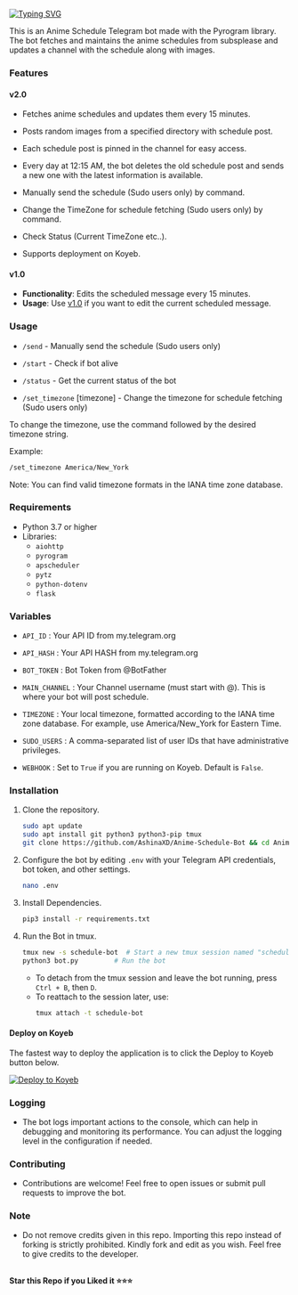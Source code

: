 [![Typing SVG](https://readme-typing-svg.herokuapp.com?font=Fira+Code&pause=1000&width=435&lines=Anime+Schedule+Bot)](https://git.io/typing-svg)

This is an Anime Schedule Telegram bot made with the Pyrogram library. The bot fetches and maintains the anime schedules from subsplease and updates a channel with the schedule along with images.

### Features
#### v2.0
- Fetches anime schedules and updates them every 15 minutes.
- Posts random images from a specified directory with schedule post.
- Each schedule post is pinned in the channel for easy access.
- Every day at 12:15 AM, the bot deletes the old schedule post and sends a new one with the latest information is available.


- Manually send the schedule (Sudo users only) by command.
- Change the TimeZone for schedule fetching (Sudo users only)  by command.
- Check Status (Current TimeZone etc..).
- Supports deployment on Koyeb.


#### v1.0
- **Functionality**: Edits the scheduled message every 15 minutes.
- **Usage**: Use [v1.0](https://github.com/AshinaXD/Anime-Schedule-Bot/tree/v1.0) if you want to edit the current scheduled message.

### Usage

- `/send` - Manually send the schedule (Sudo users only)

- `/start` - Check if bot alive

- `/status` - Get the current status of the bot

- `/set_timezone` [timezone] - Change the timezone for schedule fetching (Sudo users only)

To change the timezone, use the command followed by the desired timezone string.

Example:
```bash
/set_timezone America/New_York
```
Note: You can find valid timezone formats in the IANA time zone database.

### Requirements

- Python 3.7 or higher
- Libraries:
  - `aiohttp`
  - `pyrogram`
  - `apscheduler`
  - `pytz`
  - `python-dotenv`
  - `flask`

### Variables

* `API_ID` :
Your API ID from my.telegram.org

* `API_HASH` :
Your API HASH from my.telegram.org

* `BOT_TOKEN` :
Bot Token from @BotFather

* `MAIN_CHANNEL` :
Your Channel username (must start with @). This is where your bot will post schedule.

* `TIMEZONE` :
Your local timezone, formatted according to the IANA time zone database. For example, use America/New_York for Eastern Time.

* `SUDO_USERS` :
A comma-separated list of user IDs that have administrative privileges.

* `WEBHOOK` :
Set to `True` if you are running on Koyeb. Default is `False`.


### Installation

1. Clone the repository.
   ```bash
   sudo apt update
   sudo apt install git python3 python3-pip tmux
   git clone https://github.com/AshinaXD/Anime-Schedule-Bot && cd Anime-Schedule-Bot
   ```

2. Configure the bot by editing `.env` with your Telegram API credentials, bot token, and other settings.
   ```bash
   nano .env
   ```

3. Install Dependencies.
   ```bash
   pip3 install -r requirements.txt
   ```

4. Run the Bot in tmux.
   ```bash
   tmux new -s schedule-bot  # Start a new tmux session named "schedule-bot"
   python3 bot.py         # Run the bot
   ```
   - To detach from the tmux session and leave the bot running, press `Ctrl + B`, then `D`.
   - To reattach to the session later, use:
     ```bash
     tmux attach -t schedule-bot
     ```

#### Deploy on Koyeb
The fastest way to deploy the application is to click the Deploy to Koyeb button below.

[![Deploy to Koyeb](https://www.koyeb.com/static/images/deploy/button.svg)](https://app.koyeb.com/deploy?type=git&repository=github.com/AshinaXD/Anime-Schedule-Bot&env[API_ID]&env[API_HASH]&env[BOT_TOKEN]&env[WEBHOOK]=True&env[MAIN_CHANNEL]&env[TIMEZONE]&env[SUDO_USERS]&run_command=python3%20bot.py&branch=main&name=animeschedule)


### Logging

- The bot logs important actions to the console, which can help in debugging and monitoring its performance. You can adjust the logging level in the configuration if needed.

### Contributing

- Contributions are welcome! Feel free to open issues or submit pull requests to improve the bot.

### Note

- Do not remove credits given in this repo. Importing this repo instead of forking is strictly prohibited. Kindly fork and edit as you wish. Feel free to give credits to the developer.

##

   **Star this Repo if you Liked it ⭐⭐⭐**
